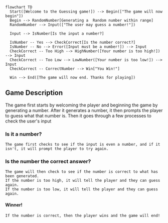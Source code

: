 ```mermaid
flowchart TD
  Start([Welcome to the Guessing game!]) --> Begin(["The game will now begin"])
  Begin --> RandomNumber[Generating a  Random number within range]
  RandomNumber --> Input(["The user may guess a number!"])

  Input --> IsNumber[Is the input a number?]

  IsNumber -- Yes --> CheckCorrect[Is the number correct?]
  IsNumber -- No --> Error([Input must be a number!]) --> Input
  CheckCorrect -- Too High --> HighNumber([Your number is too high!]) --> Input
  CheckCorrect -- Too Low --> LowNumber([Your number is too low!]) --> Input
  CheckCorrect -- CorrectNumber --> Win["You Win!"]
  
  Win --> End([The game will now end. Thanks for playing])
```

## Game Description
  The game first starts by welcoming the player and beginning the game by generating a number.
  After it generates a number, it then prompts the player to guess what that number is.
  Then it goes through a few processes to check the user's input

  ### Is it a number?
    The game first checks to see if the input is even a number, and if it isn't, it will prompt the player to try again.

  ### Is the number the correct answer?
    The game will then check to see if the number is correct to what has been generated.
    If the number is too high, it will tell the player and they can guess again.
    If the number is too low, it will tell the player and they can guess again.

  #### Winner!
    If the number is correct, then the player wins and the game will end!












































